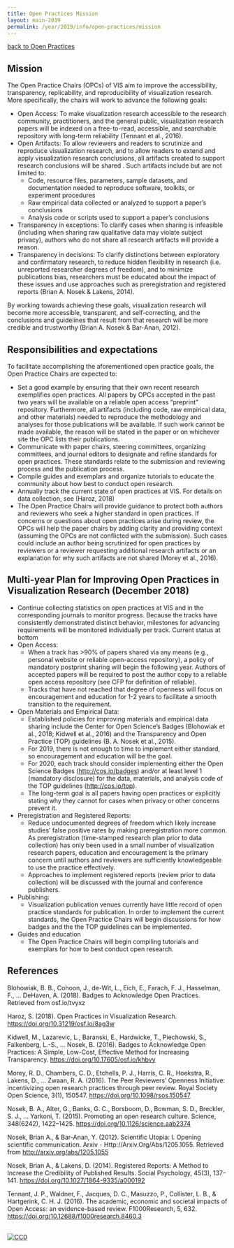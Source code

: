 ```yaml
---
title: Open Practices Mission
layout: main-2019
permalink: /year/2019/info/open-practices/mission
---
```


[back to Open Practices](open-practices)  

## Mission

The Open Practice Chairs (OPCs) of VIS aim to improve the accessibility, transparency, replicability, and reproducibility of visualization research. More specifically, the chairs will work to advance the following goals:

* Open Access: To make visualization research accessible to the research community, practitioners, and the general public, visualization research papers will be indexed on a free-to-read, accessible, and searchable repository with long-term reliability (Tennant et al., 2016).
* Open Artifacts: To allow reviewers and readers to scrutinize and reproduce visualization research, and to allow readers to extend and apply visualization research conclusions, all artifacts created to support research conclusions will be shared . Such artifacts include but are not limited to: 
  * Code, resource files, parameters, sample datasets, and documentation needed to reproduce software, toolkits, or experiment procedures
  * Raw empirical data collected or analyzed to support a paper’s conclusions
  * Analysis code or scripts used to support a paper’s conclusions
* Transparency in exceptions: To clarify cases when sharing is infeasible (including when sharing raw qualitative data may violate subject privacy), authors who do not share all research artifacts will provide a reason.
* Transparency in decisions: To clarify distinctions between exploratory and confirmatory research, to reduce hidden flexibility in research (i.e. unreported researcher degrees of freedom), and to minimize publications bias, researchers must be educated about the impact of these issues and use approaches such as preregistration and registered reports (Brian A. Nosek & Lakens, 2014).

By working towards achieving these goals, visualization research will become more accessible, transparent, and self-correcting, and the conclusions and guidelines that result from that research will be more credible and trustworthy (Brian A. Nosek & Bar-Anan, 2012).


## Responsibilities and expectations

To facilitate accomplishing the aforementioned open practice goals, the Open Practice Chairs are expected to:
* Set a good example by ensuring that their own recent research exemplifies open practices. All papers by OPCs accepted in the past two years will be available on a reliable open access “preprint” repository. Furthermore, all artifacts (including code, raw empirical data, and other materials) needed to reproduce the methodology and analyses for those publications will be available. If such work cannot be made available, the reason will be stated in the paper or on whichever site the OPC lists their publications.
* Communicate with paper chairs, steering committees, organizing committees, and journal editors to designate and refine standards for open practices. These standards relate to the submission and reviewing process and the publication process.
* Compile guides and exemplars and organize tutorials to educate the community about how best to conduct open research.
* Annually track the current state of open practices at VIS. For details on data collection, see (Haroz, 2018)
* The Open Practice Chairs will provide guidance to protect both authors and reviewers who seek a higher standard in open practices. If concerns or questions about open practices arise during review, the OPCs will help the paper chairs by adding clarity and providing context (assuming the OPCs are not conflicted with the submission). Such cases could include an author being scrutinized for open practices by reviewers or a reviewer requesting additional research artifacts or an explanation for why such artifacts are not shared (Morey et al., 2016).


## Multi-year Plan for Improving Open Practices in Visualization Research (December 2018)

* Continue collecting statistics on open practices at VIS and in the corresponding journals to monitor progress. Because the tracks have consistently demonstrated distinct behavior, milestones for advancing requirements will be monitored individually per track. Current status at bottom
* Open Access:
  * When a track has >90% of papers shared via any means (e.g., personal website or reliable open-access repository), a policy of mandatory postprint sharing will begin the following year. Authors of accepted papers will be required to post the author copy to a reliable open access repository (see CFP for definition of reliable).
  * Tracks that have not reached that degree of openness will focus on encouragement and education for 1-2 years to facilitate a smooth transition to the requirement.
* Open Materials and Empirical Data:
  * Established policies for improving materials and empirical data sharing include the Center for Open Science’s Badges (Blohowiak et al., 2018; Kidwell et al., 2016) and the Transparency and Open Practice (TOP) guidelines (B. A. Nosek et al., 2015).
  * For 2019, there is not enough to time to implement either standard, so encouragement and education will be the goal.
  * For 2020, each track should consider implementing either the Open Science Badges (http://cos.io/badges) and/or at least level 1 (mandatory disclosure) for the data, materials, and analysis code of the TOP guidelines (http://cos.io/top).
  * The long-term goal is all papers having open practices or explicitly stating why they cannot for cases when privacy or other concerns prevent it.
* Preregistration and Registered Reports:
  * Reduce undocumented degrees of freedom which likely increase studies’ false positive rates by making preregistration more common. As preregistration (time-stamped research plan prior to data collection) has only been used in a small number of visualization research papers, education and encouragement is the primary concern until authors and reviewers are sufficiently knowledgeable to use the practice effectively.
  * Approaches to implement registered reports (review prior to data collection) will be discussed with the journal and conference publishers.
* Publishing:
  * Visualization publication venues currently have little record of open practice standards for publication. In order to implement the current standards, the Open Practice Chairs will begin discussions for how badges and the the TOP guidelines can be implemented.
* Guides and education
  * The Open Practice Chairs will begin compiling tutorials and exemplars for how to best conduct open research.


## References

Blohowiak, B. B., Cohoon, J., de-Wit, L., Eich, E., Farach, F. J., Hasselman, F., … DeHaven, A. (2018). Badges to Acknowledge Open Practices. Retrieved from osf.io/tvyxz

Haroz, S. (2018). Open Practices in Visualization Research. https://doi.org/10.31219/osf.io/8ag3w

Kidwell, M., Lazarevic, L., Baranski, E., Hardwicke, T., Piechowski, S., Falkenberg, L.-S., … Nosek, B. (2016). Badges to Acknowledge Open Practices: A Simple, Low-Cost, Effective Method for Increasing Transparency. https://doi.org/10.17605/osf.io/khbvy

Morey, R. D., Chambers, C. D., Etchells, P. J., Harris, C. R., Hoekstra, R., Lakens, D., … Zwaan, R. A. (2016). The Peer Reviewers’ Openness Initiative: incentivizing open research practices through peer review. Royal Society Open Science, 3(1), 150547. https://doi.org/10.1098/rsos.150547

Nosek, B. A., Alter, G., Banks, G. C., Borsboom, D., Bowman, S. D., Breckler, S. J., … Yarkoni, T. (2015). Promoting an open research culture. Science, 348(6242), 1422–1425. https://doi.org/10.1126/science.aab2374

Nosek, Brian A., & Bar-Anan, Y. (2012). Scientific Utopia: I. Opening scientific communication. Arxiv - Http://Arxiv.Org/Abs/1205.1055. Retrieved from http://arxiv.org/abs/1205.1055

Nosek, Brian A., & Lakens, D. (2014). Registered Reports: A Method to Increase the Credibility of Published Results. Social Psychology, 45(3), 137–141. https://doi.org/10.1027/1864-9335/a000192

Tennant, J. P., Waldner, F., Jacques, D. C., Masuzzo, P., Collister, L. B., & Hartgerink, C. H. J. (2016). The academic, economic and societal impacts of Open Access: an evidence-based review. F1000Research, 5, 632. https://doi.org/10.12688/f1000research.8460.3


<br /> <a rel="license" href="http://creativecommons.org/publicdomain/zero/1.0/"> <img src="https://licensebuttons.net/p/zero/1.0/80x15.png" style="border-style: none;" alt="CC0" /> </a>